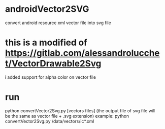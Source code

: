 # androidVector2SVG
convert android resource xml vector file into svg file


# this is a modified of https://gitlab.com/alessandrolucchet/VectorDrawable2Svg
i added support for alpha color on vector file

# run
python convertVector2Svg.py [vectors files]
(the output file of svg file will be the same as vector file + .svg extension)
example: python convertVector2Svg.py /data/vectors/ic*.xml
